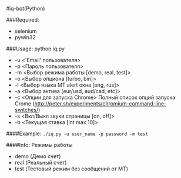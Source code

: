 #iq-bot(Python)

###Required:
* selenium
* pywin32

###Usage:
python iq.py
* -u <'Email' пользователя>
* -p <Пароль пользователя>
* -m <Выбор режима работы [demo, real, test]>
* -o <Выбор опциона [turbo, bin]>
* -l <Выбор языка MT alert окна [eng, rus]>
* -a <Выбор актива [eur/usd, aud/cad, etc]>
* -c <Опции для запуска Chrome>
Полный список опций запуска Crome (http://peter.sh/experiments/chromium-command-line-switches/)
* -s <Вкл/Выкл звуки страницы [on, off]>
* -b <Текущая ставка [int max 10]>

####Example:
```./iq.py -u user_name -p password -m test```

####Info:
Режимы работы 
* demo (Демо счет)
* real (Реальный счет)
* test (Тестовый режим без сообщений от МТ)

